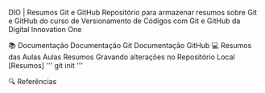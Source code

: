 DIO | Resumos Git e GitHub
Repositório para armazenar resumos sobre Git e GitHub do curso de Versionamento de Códigos com Git e GitHub da Digital Innovation One

📚 Documentação
Documentação Git
Documentação GitHub
💻 Resumos das Aulas
Aulas	Resumos
Gravando alterações no Repositório Local [Resumos]
''' git init '''

🔍 Referências